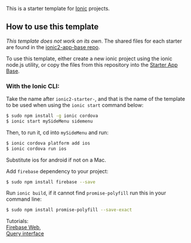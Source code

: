 This is a starter template for [Ionic](http://ionicframework.com/docs/) projects.

## How to use this template

*This template does not work on its own*. The shared files for each starter are found in the [ionic2-app-base repo](https://github.com/ionic-team/ionic2-app-base).

To use this template, either create a new ionic project using the ionic node.js utility, or copy the files from this repository into the [Starter App Base](https://github.com/ionic-team/ionic2-app-base).

### With the Ionic CLI:

Take the name after `ionic2-starter-`, and that is the name of the template to be used when using the `ionic start` command below:

```bash
$ sudo npm install -g ionic cordova
$ ionic start mySideMenu sidemenu
```

Then, to run it, cd into `mySideMenu` and run:

```bash
$ ionic cordova platform add ios
$ ionic cordova run ios
```

Substitute ios for android if not on a Mac.

Add `firebase` dependency to your project:
```bash
$ sudo npm install firebase --save
```

Run `ionic build`, if it cannot find `promise-polyfill` run this in your command line:   
```bash
$ sudo npm install promise-polyfill --save-exact
```

Tutorials:   
<a href="https://firebase.google.com/docs/database/web/start">Firebase Web</a>,   
<a href="https://firebase.google.com/docs/reference/js/firebase.database.Query">Query interface</a>
